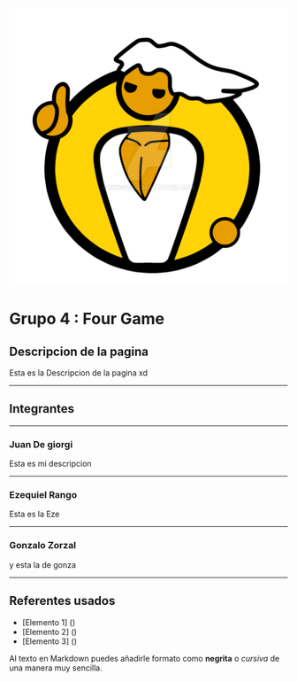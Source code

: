  ![Logo](./img/icon/logo.png) 
 # Grupo 4 : Four Game

 ## Descripcion de la pagina 

  Esta es la Descripcion de la pagina xd  

  ---
 ## Integrantes 

  ---

 ### Juan De giorgi 

  Esta es mi descripcion
 
  ---

 ### Ezequiel Rango

  Esta es la Eze

  ---

 ### Gonzalo Zorzal

  y esta la de gonza

  ---

  ## Referentes usados 

- [Elemento 1] ()
- [Elemento 2] ()
- [Elemento 3] ()

Al texto en Markdown puedes añadirle formato como **negrita** o *cursiva* de una manera muy sencilla.